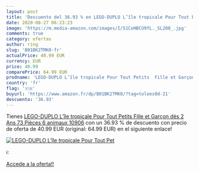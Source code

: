 ```yaml
---
layout: post
title: 'Descuento del 36.93 % en LEGO-DUPLO L’île tropicale Pour Tout Pet'
date: 2020-08-27 06:23:23
image: 'https://m.media-amazon.com/images/I/51CoHBCU9fL._SL200_.jpg'
comments: true
category: ofertas
author: ring
slug: 'B01BK2TMK0-fr'
actualPrice: 40.99 EUR
currency: EUR
price: 40.99
comparePrice: 64.99 EUR
prodname: 'LEGO-DUPLO L’île tropicale Pour Tout Petits  Fille et Garçon dès 2 Ans  73 Pièces 6 animaux 10906'
country: 'fr'
flag: '🇫🇷'
buyurl: 'https://www.amazon.fr/dp/B01BK2TMK0/?tag=tolees0d-21'
descuento: '36.93'
---
```


Tienes [LEGO-DUPLO L’île tropicale Pour Tout Petits  Fille et Garçon dès 2 Ans  73 Pièces 6 animaux 10906](https://www.amazon.fr/dp/B01BK2TMK0/?tag=tolees0d-21) con un 36.93 % de descuento con precio de oferta de 40.99 EUR (original: 64.99 EUR) en el siguiente enlace!

[![LEGO-DUPLO L’île tropicale Pour Tout Pet](https://m.media-amazon.com/images/I/51CoHBCU9fL._SL200_.jpg)](https://www.amazon.fr/dp/B01BK2TMK0/?tag=tolees0d-21)

ℹ️:


[Accede a la oferta!!](https://www.amazon.fr/dp/B01BK2TMK0/?tag=tolees0d-21)
